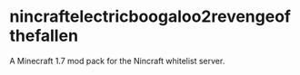 nincraftelectricboogaloo2revengeofthefallen
===========================================

A Minecraft 1.7 mod pack for the Nincraft whitelist server.
